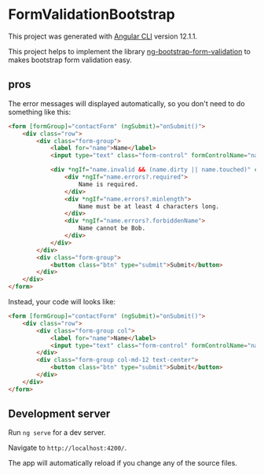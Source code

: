 # FormValidationBootstrap

This project was generated with [Angular CLI](https://github.com/angular/angular-cli) version 12.1.1.

This project helps to implement the library [ng-bootstrap-form-validation](https://www.npmjs.com/package/ng-bootstrap-form-validation) to makes bootstrap form validation easy.

## pros
The error messages will displayed automatically, so you don't need to do something like this:
``` html
<form [formGroup]="contactForm" (ngSubmit)="onSubmit()">
    <div class="row">
        <div class="form-group">
            <label for="name">Name</label>
            <input type="text" class="form-control" formControlName="name">

            <div *ngIf="name.invalid && (name.dirty || name.touched)" class="alert">
                <div *ngIf="name.errors?.required">
                    Name is required.
                </div>
                <div *ngIf="name.errors?.minlength">
                    Name must be at least 4 characters long.
                </div>
                <div *ngIf="name.errors?.forbiddenName">
                    Name cannot be Bob.
                </div>
            </div>
        </div>
        <div class="form-group">
            <button class="btn" type="submit">Submit</button>
        </div>
    </div>
</form>
``` 
Instead, your code will looks like:
``` html
<form [formGroup]="contactForm" (ngSubmit)="onSubmit()">
    <div class="row">
        <div class="form-group col">
            <label for="name">Name</label>
            <input type="text" class="form-control" formControlName="name">
        </div>
        <div class="form-group col-md-12 text-center">
            <button class="btn" type="submit">Submit</button>
        </div>
    </div>
</form>
```

## Development server

Run `ng serve` for a dev server. 

Navigate to `http://localhost:4200/`. 

The app will automatically reload if you change any of the source files.
